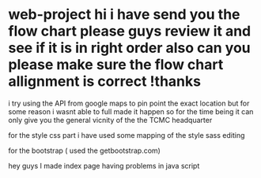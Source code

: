 # web-project hi i have send you the flow chart please guys review it and see if it is in right order also can you please make sure the flow chart allignment is correct !thanks


i try using the API from google maps to pin point the exact location but for some reason i wasnt able to full made it happen
so for the time being it can only give you the general vicnity of the the TCMC headquarter




for the style css part 
i have used some mapping of the style sass editing

for the bootstrap ( used the getbootstrap.com)

hey guys I made index page
having problems in java script
